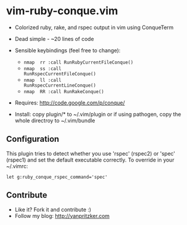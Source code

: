 vim-ruby-conque.vim
============

 * Colorized ruby, rake, and rspec output in vim using ConqueTerm
 * Dead simple -  ~20 lines of code
 * Sensible keybindings (feel free to change):
    * <code>nmap <silent> <Leader>rr :call RunRubyCurrentFileConque()<CR> </code>
    * <code>nmap <silent> <Leader>ss :call RunRspecCurrentFileConque()<CR></code>
    * <code>nmap <silent> <Leader>ll :call RunRspecCurrentLineConque()<CR></code>
    * <code>nmap <silent> <Leader>RR :call RunRakeConque()<CR></code>

 * Requires: http://code.google.com/p/conque/

 * Install: copy plugin/* to ~/.vim/plugin or if using pathogen, 
   copy the whole directroy to ~/.vim/bundle

Configuration
--------------

This plugin tries to detect whether you use 'rspec' (rspec2) or 
'spec' (rspec1) and set the default executable correctly. To override in your ~/.vimrc:

    let g:ruby_conque_rspec_command='spec'

Contribute
--------------
 * Like it? Fork it and contribute :)
 * Follow my blog: http://yanpritzker.com
